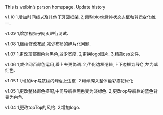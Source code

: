 This is weibin’s person homepage.
Update history

v1.10
1,增加时间线以及其他子页面框架.
2,调整block悬停状态边框和背景变化统一.

v1.09
1,增加视频子网页进行测试.

v1.08
1,继续修改布局,减少布局的碎片化问题.

v1.07
1,更改顶部颜色为黑色,减少宽度.
2,更换logo图片.
3,精简css文件.

v1.06
1,减少网页颜色运用,看上去更协调.
2,优化边框逻辑,上下边框为绿色,左为紫红色.

v1.05.1 
1,增加top导航栏的绿色上边框.
2,继续深入整体色彩搭配优化.

v1.05
1,更改整体颜色搭配,中间导航栏黑色变为淡绿色.
2,更改top导航栏的蓝色背景为白色.

v1.04
1,更改topTop的风格.
2,增加logo.